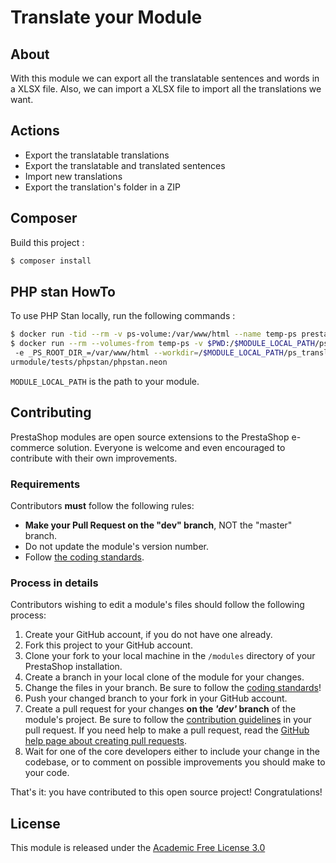 # Translate your Module

## About

With this module we can export all the translatable sentences and words in a XLSX file.
Also, we can import a XLSX file to import all the translations we want.

## Actions 
* Export the translatable translations
* Export the translatable and translated sentences
* Import new translations
* Export the translation's folder in a ZIP

## Composer
Build this project :
```sh
$ composer install
```

## PHP stan HowTo
To use PHP Stan locally, run the following commands :
```sh
$ docker run -tid --rm -v ps-volume:/var/www/html --name temp-ps prestashop/prestashop:1.7
$ docker run --rm --volumes-from temp-ps -v $PWD:/$MODULE_LOCAL_PATH/ps_translateyourmodule
 -e _PS_ROOT_DIR_=/var/www/html --workdir=/$MODULE_LOCAL_PATH/ps_translateyourmodule phpstan/phpstan:0.11.19 analyse --configuration=/$MODULE_LOCAL_PATH/ps_translateyo
urmodule/tests/phpstan/phpstan.neon
```

`MODULE_LOCAL_PATH` is the path to your module.

## Contributing

PrestaShop modules are open source extensions to the PrestaShop e-commerce solution. Everyone is welcome and even encouraged to contribute with their own improvements.

### Requirements

Contributors **must** follow the following rules:

* **Make your Pull Request on the "dev" branch**, NOT the "master" branch.
* Do not update the module's version number.
* Follow [the coding standards][1].

### Process in details

Contributors wishing to edit a module's files should follow the following process:

1. Create your GitHub account, if you do not have one already.
2. Fork this project to your GitHub account.
3. Clone your fork to your local machine in the ```/modules``` directory of your PrestaShop installation.
4. Create a branch in your local clone of the module for your changes.
5. Change the files in your branch. Be sure to follow the [coding standards][1]!
6. Push your changed branch to your fork in your GitHub account.
7. Create a pull request for your changes **on the _'dev'_ branch** of the module's project. Be sure to follow the [contribution guidelines][2] in your pull request. If you need help to make a pull request, read the [GitHub help page about creating pull requests][3].
8. Wait for one of the core developers either to include your change in the codebase, or to comment on possible improvements you should make to your code.

That's it: you have contributed to this open source project! Congratulations!

## License

This module is released under the [Academic Free License 3.0][AFL-3.0]

[1]: https://devdocs.prestashop.com/1.7/development/coding-standards/
[2]: https://devdocs.prestashop.com/1.7/contribute/contribution-guidelines/
[3]: https://help.github.com/articles/using-pull-requests
[AFL-3.0]: https://opensource.org/licenses/AFL-3.0